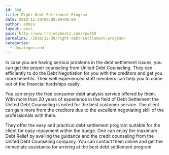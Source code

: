 ```yaml
---
id: 368
title: Right Debt Settlement Program
date: 2010-12-30T00:00:00+00:00
author: admin
layout: post
guid: http://www.trajedybeatz.com/?p=368
permalink: /2010/12/30/right-debt-settlement-program/
categories:
  - Uncategorized
---
```

In case you are having serious problems in the debt settlement issues, you can get the proper counseling from United Debt Counseling. They can efficiently to do the Debt Negotiation for you with the creditors and get you more benefits. Their well experienced staff members can help you to come out of the financial hardships easily.

You can enjoy the free consumer debt analysis service offered by them. With more than 20 years of experience in the field of Debt Settlement the United Debt Counseling is noted for the best customer service. The client can gain more from the creditors due to the excellent negotiating skill of the professionals with them.

They offer the easy and practical debt settlement program suitable for the client for easy repayment within the budge. One can enjoy the maximum Debt Relief by availing the guidance and the credit counseling from the United Debt Counseling company. You can contact them online and get the immediate assistance for arriving at the best debt settlement program.
